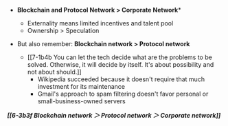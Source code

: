 - **Blockchain and Protocol Network > Corporate Network***
	- Externality means limited incentives and talent pool 
	- Ownership > Speculation

- But also remember: **Blockchain network > Protocol network**
	- [[7-1b4b You can let the tech decide what are the problems to be solved. Otherwise, it will decide by itself. It's about possibility and not about should.]]
		- Wikipedia succeeded because it doesn't require that much investment for its maintenance
		- Gmail's approach to spam filtering doesn't favor personal or small-business-owned servers

***[[6-3b3f Blockchain network ＞ Protocol network ＞ Corporate network]]***